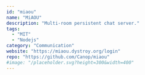 ```yaml
---
id: "miaou"
name: "MiAOU"
description: "Multi-room persistent chat server."
tags:
  - "MIT"
  - "Nodejs"
category: "Communication"
website: "https://miaou.dystroy.org/login"
repo: "https://github.com/Canop/miaou"
#image: "/placeholder.svg?height=300&width=400"
---
```


